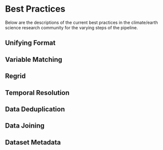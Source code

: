 # Best Practices

Below are the descriptions of the current best practices in the climate/earth science research community for the varying steps of the pipeline.

## Unifying Format

## Variable Matching

## Regrid

## Temporal Resolution

## Data Deduplication

## Data Joining

## Dataset Metadata
